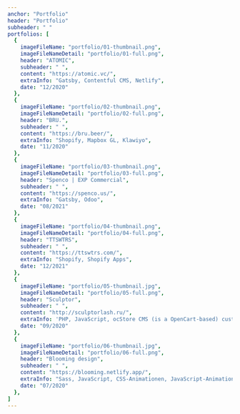 ```yaml
---
anchor: "Portfolio"
header: "Portfolio"
subheader: " "
portfolios: [
  {
    imageFileName: "portfolio/01-thumbnail.png",
    imageFileNameDetail: "portfolio/01-full.png",
    header: "ATOMIC",
    subheader: " ",
    content: "https://atomic.vc/",
    extraInfo: "Gatsby, Contentful CMS, Netlify",
    date: "12/2020"
  },
  {
    imageFileName: "portfolio/02-thumbnail.png",
    imageFileNameDetail: "portfolio/02-full.png",
    header: "BRU.",
    subheader: " ",
    content: "https://bru.beer/",
    extraInfo: "Shopify, Mapbox GL, Klawiyo",
    date: "11/2020"
  },
  {
    imageFileName: "portfolio/03-thumbnail.png",
    imageFileNameDetail: "portfolio/03-full.png",
    header: "Spenco | EXP Commercial",
    subheader: " ",
    content: "https://spenco.us/",
    extraInfo: "Gatsby, Odoo",
    date: "08/2021"
  },
  {
    imageFileName: "portfolio/04-thumbnail.png",
    imageFileNameDetail: "portfolio/04-full.png",
    header: "TTSWTRS",
    subheader: " ",
    content: "https://ttswtrs.com/",
    extraInfo: "Shopify, Shopify Apps",
    date: "12/2021"
  },
  {
    imageFileName: "portfolio/05-thumbnail.jpg",
    imageFileNameDetail: "portfolio/05-full.png",
    header: "Sculptor",
    subheader: " ",
    content: "http://sculptorlash.ru/",
    extraInfo: 'PHP, JavaScript, ocStore CMS (is a OpenCart-based) customization of standard authorization and registration forms, payment systems, development of a meta data generator module, integration with the My Warehouse module, integration of Mega Filter PRO, development of the WishList module, integration with CDEK, integration with Russian Post, integration with the Robocassa service module, customization of the standard administration functionality online store, development of the "Live Search" module, revision of the standard API CMS.',
    date: "09/2020"
  },
  {
    imageFileName: "portfolio/06-thumbnail.jpg",
    imageFileNameDetail: "portfolio/06-full.png",
    header: "Blooming design",
    subheader: " ",
    content: "https://blooming.netlify.app/",
    extraInfo: "Sass, JavaScript, CSS-Animationen, JavaScript-Animationen, Webpack",
    date: "07/2020"
  },
]
---
```

